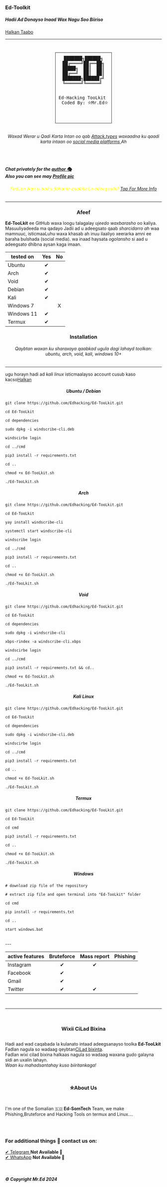 ### Ed-Toolkit

 <h5>Hadii Ad Donayso Inaad Wax Nagu Soo Biiriso</h5> <a href="https://t.me/Ed110mo">Halkan Taabo</a>

---
<p align="center">
  <img src="images/Teamlogo.jpg" alt=""/>
</p>
<div align="center">
  <pre style="display: inline-block; border: 1px solid; padding: 10px;">
 ███████╗██████╗ 
██╔════╝██╔══██╗
█████╗  ██║  ██║
██╔══╝  ██║  ██║
███████╗██████╔╝
╚══════╝╚═════╝ 
              
Ed-Hacking TooLkit <br> Coded By:
⛥Mr.Ed⛥

  </pre>
</div>

 

 <h6><p align="center">
    Waxad Werar u Qadi Karta Intan oo qab  <a href="https://github.com/Edhacking/Ed-Toolkit/blob/main/cmd/supported-attack.txt">Attack.types</a> waxaadna ku qaadi karta intaan oo <a href="https://github.com/Edhacking/Ed-TooLkit/blob/main/cmd/supported-social.txt">social media platforms </a> Ah
</p></h6>
</p>
<p align="center">
  <img src="https://img.shields.io/badge/release-v0.3.2-141449" alt=""/>
  <img src="https://img.shields.io/badge/written in-python | php-141449" alt=""/> <br>
  <img src="https://img.shields.io/badge/author-Mr.Ed-141449" alt=""/>
<p> <h5> Chat privately for the
 <a href="https://wa.me/+252905705112"> author 🎭</a> <br> Also you can see may <a href="https://github.com/Edhacking/Ed-TooLkit/blob/main/images/Teamlogo.jpg">Profile pic</a> <br> </h5> </p>
 <h6><p align="center" style="color:yellow">
    FadLan Aqri si aad u fahanto qaabka Lo adeegsado! <a href="https://github.com/Edhacking/Ed-TooLkit/blob/main/cmd/You-must-read">Tap For More Info</a>
</i></a>
</p></h6>

---

<h3><p align="center">Afeef</p></h3>

<b>Ed-TooLkit</b> ee GitHub waxa loogu talagalay <i>ujeedo waxbarasho</i> oo kaliya. Masuuliyadeeda ma qadayo Jadii ad u adeegsato qaab <i>sharcidarro ah</i>
waa mamnuuc, isticmaaLuhu waxa khasab ah inuu ilaaliyo xeerarka amni ee baraha bulshada (social media).
  wa inaad haysata <i>ogolansho</i> si aad u adeegsato dhibna aysan kaga imaan.
<div align="center">

|  tested on   | Yes | No |
|-------|:-----------:|:-----------:|
| Ubuntu      |   ✔      |           |
| Arch        |     ✔      |           |
| Void        |       ✔    |           |           
| Debian      |     ✔      |           |          
| Kali        |     ✔      |           |          
| Windows 7   |           |    X       |          
| Windows 11 |     ✔      |           |          
| Termux |     ✔      |           |          

</div>


<h3><p align="center">Installation</p></h3>

 <h6><p align="center">
Qaybtan waxan ku sharaxaya qaabkad ugula dagi lahayd toolkan:<br> ubuntu, arch, void, kali, windows 10+
</p></h6>

---

ugu horayn hadi ad <i>kali linux</i> isticmaalayso account cusub kaso kacso[Halkan](https://windscribe.net/login)

<h5><p align="center">Ubuntu / Debian</p></h3>

```
git clone https://github.com/Edhacking/Ed-TooLkit.git

cd Ed-TooLkit

cd dependencies

sudo dpkg -i windscribe-cli.deb

windscirbe login 

cd ../cmd

pip3 install -r requirements.txt

cd ..

chmod +x Ed-TooLkit.sh

./Ed-TooLkit.sh
```

<h5><p align="center">Arch</p></h3>


```
git clone https://github.com/Edhacking/Ed-TooLkit.git

cd Ed-TooLkit

yay install windscribe-cli

systemctl start windscribe-cli

windscribe login

cd ../cmd

pip3 install -r requirements.txt

cd ..

chmod +x Ed-TooLkit.sh

./Ed-TooLkit.sh
```

<h5><p align="center">Void</p></h3>


```
git clone https://github.com/Edhacking/Ed-TooLkit.git

cd Ed-TooLkit

cd dependencies

sudo dpkg -i windscribe-cli

xbps-rindex -a windscribe-cli.xbps

windscirbe login 

cd ../cmd

pip3 install -r requirements.txt && cd..

chmod +x Ed-TooLkit.sh

./Ed-TooLkit.sh
```

<h5><p align="center">Kali Linux</p></h3>


```
git clone https://github.com/Edhacking/Ed-TooLkit.git

cd Ed-TooLkit

cd dependencies

sudo dpkg -i windscribe-cli.deb

windscirbe login 

cd ../cmd

pip3 install -r requirements.txt

cd ..

chmod +x Ed-TooLkit.sh

./Ed-TooLkit.sh
```

<h5><p align="center">Termux</p></h3>


```
git clone https://github.com/Edhacking/Ed-TooLkit.git

cd Ed-TooLkit

cd cmd

pip3 install -r requirements.txt

cd ..

chmod +x Ed-TooLkit.sh

./Ed-TooLkit.sh
```

<h5><p align="center">Windows</p></h3>


```
# download zip file of the repository

# extract zip file and open terminal into "Ed-TooLkit" folder

cd cmd

pip install -r requirements.txt

cd ..

start windows.bat
```


<br>
---

<div align="center">

| active features | Bruteforce | Mass report | Phishing |
|-------|:-----------:|:-----------:|:-----------:|
| Instagram|   ✔      |      ✔     |           |
| Facebook|     ✔      |           |           |
| Gmail|       ✔    |           |           |
| Twitter|     ✔      |   ✔        |           |

</div> 

<br>

---



<br>

<h3><p align="center">Wixii CiLad Bixina</p></h3>

<p align="center">
  <img src="images/issues.gif" alt=""/>
</p>

Hadi aad wad caqabada la kulanato intaad adeegsanayso toolka <b>Ed-TooLkit</b> Fadlan nagula so wadaag qeybtan[CiLad bixinta](https://github.com/Edhacking/Ed-TooLkit/issues).<br> Fadlan wixi cilad bixina halkaas nagula so wadaag waxana gudo galayna sidi an uxalin lahayn.<br> <i>Waan ku mahadsantahay kuso biiritankaga!</i>

<br>
<h3><p align="center">⛥About Us</p></h3><br>
 
I'm one of the Somalian 🇸🇴  <b>Ed-SomTech</b> Team, we make Phishing,Bruteforce and Hacking Tools on termux and Linux....
<p align="center">
  <img src="images/Teamlogo.jpg" alt=""/>
</p> <br>
<h3><p aling="right">For additional things 💭 contact us on:</p></h3>
<a href="https://t.me/">✔  Telegram </a> <b> Not Available 🚫</b><br>
<a href="https://wa.me/">✔  WhatsApp</a> <b>Not Available 🚫</b>
<br>
<br>
<br>
<h5>© Copyright <b>Mr.Ed   </b>     2024</h5>
